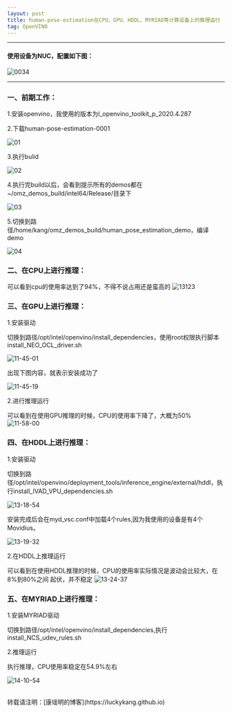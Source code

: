 ```yaml
---
layout: post
title: human-pose-estimation在CPU、GPU、HDDL、MYRIAD等计算设备上的推理运行
tag: OpenVINO
---
```


***

#### 使用设备为NUC，配置如下图：

![0034](https://cdn.jsdelivr.net/gh/luckykang/picture_bed/blogs_images/0034.png)

***  

### 一、前期工作：
1.安装openvino，我使用的版本为l_openvino_toolkit_p_2020.4.287

2.下载human-pose-estimation-0001

![01](https://cdn.jsdelivr.net/gh/luckykang/picture_bed/blogs_images/01.png)

3.执行bulid

![02](https://cdn.jsdelivr.net/gh/luckykang/picture_bed/blogs_images/02.png)

4.执行完build以后，会看到提示所有的demos都在~/omz_demos_build/intel64/Release/目录下

![03](https://cdn.jsdelivr.net/gh/luckykang/picture_bed/blogs_images/03.png)

5.切换到路径/home/kang/omz_demos_build/human_pose_estimation_demo，编译demo

![04](https://cdn.jsdelivr.net/gh/luckykang/picture_bed/blogs_images/04.png)

### 二、在CPU上进行推理：
可以看到cpu的使用率达到了94%，不得不说占用还是蛮高的
![13123](https://cdn.jsdelivr.net/gh/luckykang/picture_bed/blogs_images/13123.png)


### 三、在GPU上进行推理：
1.安装驱动

切换到路径/opt/intel/openvino/install_dependencies，使用root权限执行脚本
install_NEO_OCL_driver.sh

![11-45-01](https://cdn.jsdelivr.net/gh/luckykang/picture_bed/blogs_images/11-45-01.png)

出现下图内容，就表示安装成功了

![11-45-19](https://cdn.jsdelivr.net/gh/luckykang/picture_bed/blogs_images/11-45-19.png)

2.进行推理运行

可以看到在使用GPU推理的时候，CPU的使用率下降了，大概为50%
![11-58-00](https://cdn.jsdelivr.net/gh/luckykang/picture_bed/blogs_images/11-58-00.png)

### 四、在HDDL上进行推理：

1.安装驱动

切换到路径/opt/intel/openvino/deployment_tools/inference_engine/external/hddl，执行install_IVAD_VPU_dependencies.sh

![13-18-54](https://cdn.jsdelivr.net/gh/luckykang/picture_bed/blogs_images/13-18-54.png)

安装完成后会在myd_vsc.conf中加载4个rules,因为我使用的设备是有4个Movidius。

![13-19-32](https://cdn.jsdelivr.net/gh/luckykang/picture_bed/blogs_images/13-19-32.png)

2.在HDDL上推理运行

可以看到在使用HDDL推理的时候，CPU的使用率实际情况是波动会比较大，在8%到80%之间
起伏，并不稳定
![13-24-37](https://cdn.jsdelivr.net/gh/luckykang/picture_bed/blogs_images/13-24-37.png)


### 五、在MYRIAD上进行推理：

1.安装MYRIAD驱动

切换到路径/opt/intel/openvino/install_dependencies,执行install_NCS_udev_rules.sh

2.推理运行

执行推理，CPU使用率稳定在54.9%左右

![14-10-54](https://cdn.jsdelivr.net/gh/luckykang/picture_bed/blogs_images/14-10-54.png)




<br>
转载请注明：[康瑶明的博客](https://luckykang.github.io)

